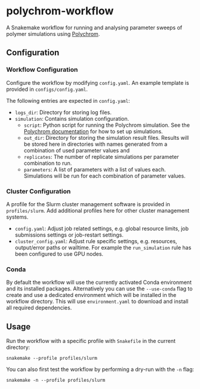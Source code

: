 # polychrom-workflow
A Snakemake workflow for running and analysing parameter sweeps of polymer simulations using [Polychrom](https://github.com/open2c/polychrom).

## Configuration

### Workflow Configuration

Configure the workflow by modifying `config.yaml`. An example template is provided in `configs/config.yaml`.

The following entries are expected in `config.yaml`:

* `logs_dir`: Directory for storing log files.
* `simulation`: Contains simulation configuration.
  * `script`: Python script for running the Polychrom simulation. See the [Polychrom documentation](https://polychrom.readthedocs.io/en/latest/) for how to set up simulations.
  * `out_dir`: Directory for storing the simulation result files. Results will be stored here in directories with names generated from a combination of used parameter values and 
  * `replicates`: The number of replicate simulations per parameter combination to run.
  * `parameters`: A list of parameters with a list of values each. Simulations will be run for each combination of parameter values.

### Cluster Configuration

A profile for the Slurm cluster management software is provided in `profiles/slurm`. Add additional profiles here for other cluster management systems.

* `config.yaml`: Adjust job related settings, e.g. global resource limits, job submissions settings or job-restart settings.
* `cluster_config.yaml`: Adjust rule specific settings, e.g. resources, output/error paths or walltime. For example the `run_simulation` rule has been configured to use GPU nodes.


### Conda

By default the workflow will use the currently activated Conda environment and its installed packages. Alternatively you can use the `--use-conda` flag to create and use a dedicated environment which will be installed in the workflow directory. This will use `environment.yaml` to download and install all required dependencies.

## Usage

Run the workflow with a specific profile with `Snakefile` in the current directory:

```
snakemake --profile profiles/slurm
```

You can also first test the workflow by performing a dry-run with the `-n` flag:

```
snakemake -n --profile profiles/slurm
```
